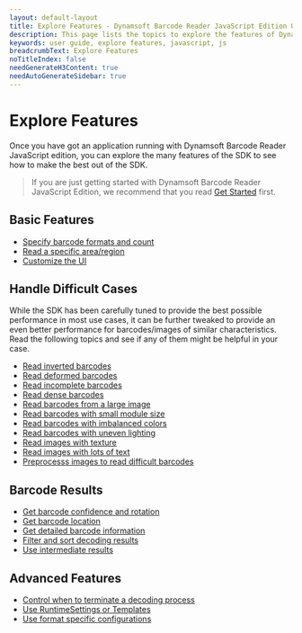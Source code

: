 ```yaml
---
layout: default-layout
title: Explore Features - Dynamsoft Barcode Reader JavaScript Edition User Guide
description: This page lists the topics to explore the features of Dynamsoft Barcode Reader JavaScript SDK.
keywords: user guide, explore features, javascript, js
breadcrumbText: Explore Features
noTitleIndex: false
needGenerateH3Content: true
needAutoGenerateSidebar: true
---
```


# Explore Features

Once you have got an application running with Dynamsoft Barcode Reader JavaScript edition, you can explore the many features of the SDK to see how to make the best out of the SDK.

> If you are just getting started with Dynamsoft Barcode Reader JavaScript Edition, we recommend that you read [Get Started](../index.md) first.

## Basic Features

* [Specify barcode formats and count]({{site.features}}barcode-formats-and-count-v9.6.32.html?lang=js)
* [Read a specific area/region]({{site.features}}barcode-scan-region-v9.6.32.html?lang=js)
* [Customize the UI]({{site.features}}customize-the-ui.html?lang=js)

## Handle Difficult Cases

While the SDK has been carefully tuned to provide the best possible performance in most use cases, it can be further tweaked to provide an even better performance for barcodes/images of similar characteristics. Read the following topics and see if any of them might be helpful in your case.

* [Read inverted barcodes]({{site.features}}read-inverted-barcodes-v9.6.32.html?lang=js)
* [Read deformed barcodes]({{site.features}}read-deformed-barcodes-v9.6.32.html?lang=js)
* [Read incomplete barcodes]({{site.features}}read-incomplete-barcodes-v9.6.32.html?lang=js)
* [Read dense barcodes]({{site.features}}read-dense-barcodes-v9.6.32.html?lang=js)
* [Read barcodes from a large image]({{site.features}}read-a-large-image-v9.6.32.html?lang=js)
* [Read barcodes with small module size]({{site.features}}read-barcodes-with-small-module-size-v9.6.32.html?lang=js)
* [Read barcodes with imbalanced colors]({{site.features}}read-barcodes-with-imbalanced-colour-v9.6.32.html?lang=js)
* [Read barcodes with uneven lighting]({{site.features}}read-barcodes-with-uneven-lighting-v9.6.32.html?lang=js)
* [Read images with texture]({{site.features}}read-images-with-texture-v9.6.32.html?lang=js)
* [Read images with lots of text]({{site.features}}read-images-with-lots-of-text-v9.6.32.html?lang=js)
* [Preprocesss images to read difficult barcodes]({{site.features}}preprocess-images-v9.6.32.html?lang=js)

## Barcode Results

* [Get barcode confidence and rotation]({{site.features}}get-confidence-rotation-v9.6.32.html?lang=js)
* [Get barcode location]({{site.features}}get-barcode-location-v9.6.32.html?lang=js)
* [Get detailed barcode information]({{site.features}}get-detailed-info-v9.6.32.html?lang=js)
* [Filter and sort decoding results]({{site.features}}filter-and-sort-v9.6.32.html?lang=js)
* [Use intermediate results]({{site.features}}use-intermidiate-results-v9.6.32.html?lang=js)

## Advanced Features

* [Control when to terminate a decoding process]({{site.features}}control-terminate-phase-v9.6.32.html?lang=js)
* [Use RuntimeSettings or Templates]({{site.features}}use-runtimesettings-or-templates-v9.6.32.html?lang=js)
* [Use format specific configurations]({{site.features}}use-format-specific-configuration-v9.6.32.html?lang=js)

